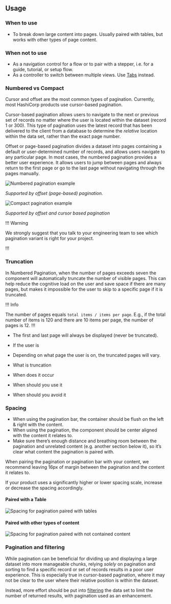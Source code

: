 ## Usage

### When to use

- To break down large content into pages. Usually paired with tables, but works with other types of page content.

### When not to use

- As a navigation control for a flow or to pair with a stepper, i.e. for a guide, tutorial, or setup flow.
- As a controller to switch between multiple views. Use [Tabs](/components/tabs/) instead.

### Numbered vs Compact

Cursor and offset are the most common types of pagination. Currently, most HashiCorp products use cursor-based pagination.

Cursor-based pagination allows users to navigate to the next or previous set of records no matter where the user is located within the dataset (record 1 or 300). This type of pagination uses the latest record that has been delivered to the client from a database to determine the _relative_ location within the data set, rather than the exact page number.

Offset or page-based pagination divides a dataset into pages containing a default or user-determined number of records, and allows users navigate to any particular page. In most cases, the numbered pagination provides a better user experience. It allows users to jump between pages and always return to the first page or go to the last page without navigating through the pages manually.

![Numbered pagination example](/assets/components/pagination/pagination-offset-example.png)

_Supported by offset (page-based) pagination._

![Compact pagination example](/assets/components/pagination/pagination-cursor-example.png)

_Supported by offset and cursor based pagination_

!!! Warning 

We strongly suggest that you talk to your engineering team to see which pagination variant is right for your project.

!!!

### Truncation

In Numbered Pagination, when the number of pages exceeds seven the component will automatically truncate the number of visible pages. This can help reduce the cognitive load on the user and save space if there are many pages, but makes it impossible for the user to skip to a specific page if it is truncated.

!!! Info

The number of pages equals `total items / items per page`. E.g., if the total number of items is 120 and there are 10 items per page, the number of pages is 12.
!!!

- The first and last page will always be displayed (never be truncated).
- If the user is 

- Depending on what page the user is on, the truncated pages will vary. 



- What is truncation
- When does it occur
- When should you use it
- When should you avoid it

### Spacing

- When using the pagination bar, the container should be flush on the left & right with the content.
- When using the pagination, the component should be center aligned with the content it relates to.
- Make sure there’s enough distance and breathing room between the pagination and unrelated content (e.g. another section below it), so it’s clear what content the pagination is paired with.

When pairing the pagination or pagination bar with your content, we recommend leaving 16px of margin between the pagination and the content it relates to.

If your product uses a significantly higher or lower spacing scale, increase or decrease the spacing accordingly.

#### Paired with a Table

![Spacing for pagination paired with tables](/assets/components/pagination/pagination-spacing-tables.png)

#### Paired with other types of content

![Spacing for pagination paired with not contained content](/assets/components/pagination/pagination-spacing-not-contained.png)

### Pagination and filtering

While pagination can be beneficial for dividing up and displaying a large dataset into more manageable chunks, relying _solely_ on pagination and sorting to find a specific record or set of records results in a poor user experience. This is especially true in cursor-based pagination, where it may not be clear to the user where their relative position is within the dataset.

Instead, more effort should be put into [filtering](/patterns/filter-patterns) the data set to limit the number of returned results, with pagination used as an enhancement.